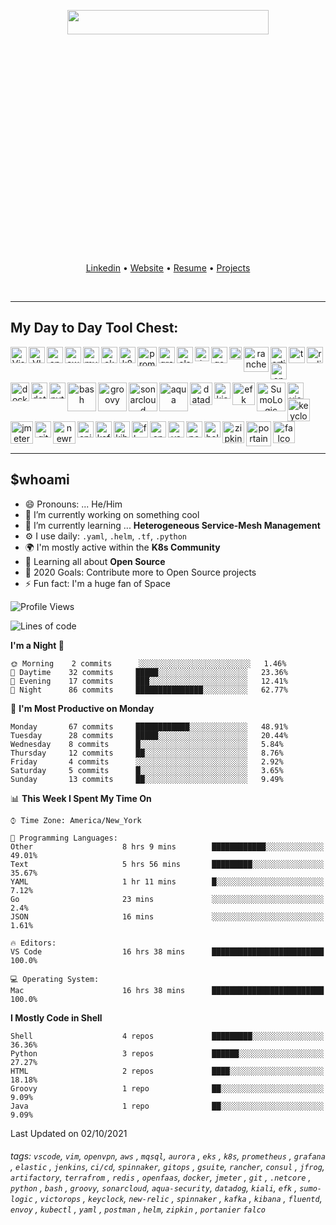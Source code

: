 <p align="center" >
  <img width="80%" height="10%" src="https://github.com/nikhilgorantla/nikhilgorantla/raw/develop/into.gif" />
</p>
<!-- <h2 align="center">👋 Hello!! I'm Nikhil Gorantla!! aka Ops-Guy</h2> -->

<p align="center">
  <a href="https://bit.ly/33SNo6o">Linkedin</a> •
  <a href="https://github.com/nikhilgorantla/">Website</a> •
  <a href="https://github.com/nikhilgorantla">Resume</a> • 
  <a href="https://github.com/nikhilgorantla">Projects</a> 
</p>
<br />

---

## My Day to Day Tool Chest: 

<p align="center" >
  <img align="left" alt="Visual Studio Code" width="26px" src="https://raw.githubusercontent.com/nikhilgorantla/nikhilgorantla/master/icons/vscode.png" />
  <img align="left" alt="VIM" width="26px" src="https://raw.githubusercontent.com/nikhilgorantla/nikhilgorantla/master/icons/vim.png" />
  <img align="left" alt="openvpn" width="26px" src="https://raw.githubusercontent.com/nikhilgorantla/nikhilgorantla/master/icons/openvpn.png" />
  <img align="left" alt="aws" width="26px" src="https://raw.githubusercontent.com/nikhilgorantla/nikhilgorantla/master/icons/aws.png" />
  <img align="left" alt="mysql" width="26px" src="https://raw.githubusercontent.com/nikhilgorantla/nikhilgorantla/master/icons/mysql.png" />
  <img align="left" alt="eks" width="26px" src="https://raw.githubusercontent.com/nikhilgorantla/nikhilgorantla/master/icons/eks.png" />
  <img align="left" alt="k8s" width="26px" src="https://raw.githubusercontent.com/nikhilgorantla/nikhilgorantla/master/icons/k8s.png" />
  <img align="left" alt="prometheus" width="31px" src="https://raw.githubusercontent.com/nikhilgorantla/nikhilgorantla/master/icons/prometheus.png" />
  <img align="left" alt="grafana" width="26px" src="https://raw.githubusercontent.com/nikhilgorantla/nikhilgorantla/master/icons/grafana.png" />
  <img align="left" alt="elasticsearch" width="26px" src="https://raw.githubusercontent.com/nikhilgorantla/nikhilgorantla/master/icons/elasticsearch.png" />
  <img align="left" alt="Jenkins" width="23Ppx" src="https://raw.githubusercontent.com/nikhilgorantla/nikhilgorantla/master/icons/Jenkins.png" />
  <img align="left" alt="google" width="26px" src="https://raw.githubusercontent.com/nikhilgorantla/nikhilgorantla/master/icons/google.png" />
  <img align="left" alt="consul" width="20px" src="https://raw.githubusercontent.com/nikhilgorantla/nikhilgorantla/master/icons/consul.png" />
  <img align="left" alt="rancher" width="40px" src="https://raw.githubusercontent.com/nikhilgorantla/nikhilgorantla/master/icons/rancher.png" />
  <img align="left" alt="artifactory" width="26px" src="https://raw.githubusercontent.com/nikhilgorantla/nikhilgorantla/master/icons/artifactory.png" />
  <img align="left" alt="terraform" width="26px" src="https://raw.githubusercontent.com/nikhilgorantla/nikhilgorantla/master/icons/terraform.png" />
  <img align="left" alt="redis" width="26px" src="https://raw.githubusercontent.com/nikhilgorantla/nikhilgorantla/master/icons/redis.png" />
  <img align="left" alt="openfaas" width="26px" src="https://raw.githubusercontent.com/nikhilgorantla/nikhilgorantla/master/icons/openfaas.png" />
</p>
<br />
&nbsp;
<p align="center" >
  <img align="left" alt="docker" width="30px" src="https://raw.githubusercontent.com/nikhilgorantla/nikhilgorantla/master/icons/docker.png" /> 
  <img align="left" alt="dotnetcore" width="26px" src="https://raw.githubusercontent.com/nikhilgorantla/nikhilgorantla/master/icons/dotnetcore.png" />
  <img align="left" alt="python" width="26px" src="https://raw.githubusercontent.com/nikhilgorantla/nikhilgorantla/master/icons/python.png" />
  <img align="left" alt="bash" width="46px" src="https://raw.githubusercontent.com/nikhilgorantla/nikhilgorantla/master/icons/bash.png" />
  <img align="left" alt="groovy" width="46px" src="https://raw.githubusercontent.com/nikhilgorantla/nikhilgorantla/master/icons/groovy.png" />
  <img align="left" alt="sonarcloud" width="46px" src="https://raw.githubusercontent.com/nikhilgorantla/nikhilgorantla/master/icons/sonarcloud.png" />
  <img align="left" alt="aqua" width="46px" src="https://raw.githubusercontent.com/nikhilgorantla/nikhilgorantla/master/icons/aqua.png" />
  <img align="left" alt="datadog" width="36px" src="https://raw.githubusercontent.com/nikhilgorantla/nikhilgorantla/master/icons/datadog.png" />
  <img align="left" alt="kiali" width="26px" src="https://raw.githubusercontent.com/nikhilgorantla/nikhilgorantla/master/icons/kiali.png" />
  <img align="left" alt="efk" width="36px" src="https://raw.githubusercontent.com/nikhilgorantla/nikhilgorantla/master/icons/efk.jpg" />
  <img align="left" alt="SumoLogic" width="46px" src="https://raw.githubusercontent.com/nikhilgorantla/nikhilgorantla/master/icons/SumoLogic.png" />
  <img align="left" alt="victorops" width="26px" src="https://raw.githubusercontent.com/nikhilgorantla/nikhilgorantla/master/icons/victorops.png" />
  <img align="left" alt="keyclock" width="36px" src="https://raw.githubusercontent.com/nikhilgorantla/nikhilgorantla/master/icons/keyclock.png" />
  <img align="left" alt="jmeter" width="36px" src="https://raw.githubusercontent.com/nikhilgorantla/nikhilgorantla/master/icons/jmeter.png" />
  <img align="left" alt="git" width="26px" src="https://raw.githubusercontent.com/nikhilgorantla/nikhilgorantla/master/icons/git.png" />
</p>
<br />
&nbsp;
<p align="center" >
  <img align="left" alt="newrelic" width="36px" src="https://raw.githubusercontent.com/nikhilgorantla/nikhilgorantla/master/icons/newrelic.png" />
  <img align="left" alt="spinnaker" width="26px" src="https://raw.githubusercontent.com/nikhilgorantla/nikhilgorantla/master/icons/spinnaker.png" />
  <img align="left" alt="kafka" width="26px" src="https://raw.githubusercontent.com/nikhilgorantla/nikhilgorantla/master/icons/kafka.png" />  
  <img align="left" alt="kibana" width="26px" src="https://raw.githubusercontent.com/nikhilgorantla/nikhilgorantla/master/icons/kibana.png" />
  <img align="left" alt="fluetd" width="26px" src="https://raw.githubusercontent.com/nikhilgorantla/nikhilgorantla/master/icons/fluetd.jpg" />
  <img align="left" alt="envoy" width="26px" src="https://raw.githubusercontent.com/nikhilgorantla/nikhilgorantla/master/icons/envoy.png" />
  <img align="left" alt="yaml" width="26px" src="https://raw.githubusercontent.com/nikhilgorantla/nikhilgorantla/master/icons/yaml.png" />
  <img align="left" alt="postman" width="26px" src="https://raw.githubusercontent.com/nikhilgorantla/nikhilgorantla/master/icons/postman.png" />
  <img align="left" alt="helm" width="26px" src="https://helm.sh/img/helm.svg" />
  <img align="left" alt="zipkin" width="35px" src="https://opencensus.io/img/partners/zipkin_logo.svg" />
  <img align="left" alt="portainer" width="40px" src="https://raw.githubusercontent.com/nikhilgorantla/nikhilgorantla/master/icons/portainer.png" />
  <img align="left" alt="falco" width="35px" src="https://raw.githubusercontent.com/nikhilgorantla/nikhilgorantla/master/icons/falco.png" />
</p>
<br />
<br />
<br />

---

## \$whoami

- 😄 Pronouns: ... He/Him
- 🔭 I’m currently working on something cool
- 📖 I’m currently learning ... **Heterogeneous Service-Mesh Management**
- ⚙️ I use daily: `.yaml`, `.helm`, `.tf`, `.python`
- 🌍 I'm mostly active within the **K8s Community**
- 🌱 Learning all about **Open Source**
- 🥅 2020 Goals: Contribute more to Open Source projects
- ⚡️ Fun fact: I'm a huge fan of Space
<!--START_SECTION:waka-->
![Profile Views](http://img.shields.io/badge/Profile%20Views-1-blue)

![Lines of code](https://img.shields.io/badge/From%20Hello%20World%20I%27ve%20Written-3822%20lines%20of%20code-blue)

**I'm a Night 🦉** 

```text
🌞 Morning    2 commits      ░░░░░░░░░░░░░░░░░░░░░░░░░   1.46% 
🌆 Daytime    32 commits     █████░░░░░░░░░░░░░░░░░░░░   23.36% 
🌃 Evening    17 commits     ███░░░░░░░░░░░░░░░░░░░░░░   12.41% 
🌙 Night      86 commits     ███████████████░░░░░░░░░░   62.77%

```
📅 **I'm Most Productive on Monday** 

```text
Monday       67 commits     ████████████░░░░░░░░░░░░░   48.91% 
Tuesday      28 commits     █████░░░░░░░░░░░░░░░░░░░░   20.44% 
Wednesday    8 commits      █░░░░░░░░░░░░░░░░░░░░░░░░   5.84% 
Thursday     12 commits     ██░░░░░░░░░░░░░░░░░░░░░░░   8.76% 
Friday       4 commits      ░░░░░░░░░░░░░░░░░░░░░░░░░   2.92% 
Saturday     5 commits      █░░░░░░░░░░░░░░░░░░░░░░░░   3.65% 
Sunday       13 commits     ██░░░░░░░░░░░░░░░░░░░░░░░   9.49%

```


📊 **This Week I Spent My Time On** 

```text
⌚︎ Time Zone: America/New_York

💬 Programming Languages: 
Other                    8 hrs 9 mins        ████████████░░░░░░░░░░░░░   49.01% 
Text                     5 hrs 56 mins       █████████░░░░░░░░░░░░░░░░   35.67% 
YAML                     1 hr 11 mins        █░░░░░░░░░░░░░░░░░░░░░░░░   7.12% 
Go                       23 mins             ░░░░░░░░░░░░░░░░░░░░░░░░░   2.4% 
JSON                     16 mins             ░░░░░░░░░░░░░░░░░░░░░░░░░   1.61%

🔥 Editors: 
VS Code                  16 hrs 38 mins      █████████████████████████   100.0%

💻 Operating System: 
Mac                      16 hrs 38 mins      █████████████████████████   100.0%

```

**I Mostly Code in Shell** 

```text
Shell                    4 repos             █████████░░░░░░░░░░░░░░░░   36.36% 
Python                   3 repos             ██████░░░░░░░░░░░░░░░░░░░   27.27% 
HTML                     2 repos             ████░░░░░░░░░░░░░░░░░░░░░   18.18% 
Groovy                   1 repo              ██░░░░░░░░░░░░░░░░░░░░░░░   9.09% 
Java                     1 repo              ██░░░░░░░░░░░░░░░░░░░░░░░   9.09%

```



 Last Updated on 02/10/2021
<!--END_SECTION:waka-->

[website]: http://nikhilgorantla.me/
[linkedin]: https://bit.ly/33SNo6o
[resume]: http://bit.ly/2CLaxdy
[projects]: http://bit.ly/2yDmcZ4

###### tags: `vscode`, `vim`, `openvpn`, `aws` , `mqsql`, `aurora` , `eks` , `k8s`, `prometheus` , `grafana` , `elastic` , `jenkins`, `ci/cd`, `spinnaker`, `gitops` , `gsuite`, `rancher`, `consul` , `jfrog`, `artifactory`, `terrafrom` , `redis` , `openfaas`, `docker`, `jmeter` , `git` , `.netcore` , `python` , `bash` , `groovy`, `sonarcloud`, `aqua-security`, `datadog`, `kiali`, `efk` , `sumo-logic` , `victorops` , `keyclock`, `new-relic` , `spinnaker` , `kafka` , `kibana` , `fluentd`, `envoy` , `kubectl` , `yaml` , `postman` , `helm`, `zipkin` , `portanier` `falco`  <!--Add additional tags for `year`, `month` and anything else pertinent-->
 
